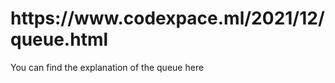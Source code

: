 <h1>https://www.codexpace.ml/2021/12/queue.html</h1>
You can find the explanation of the queue here 
